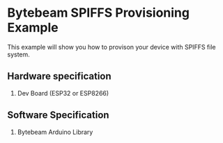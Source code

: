 # Bytebeam SPIFFS Provisioning Example
This example will show you how to provison your device with SPIFFS file system.

## Hardware specification
1. Dev Board (ESP32 or ESP8266)

## Software Specification
1. Bytebeam Arduino Library